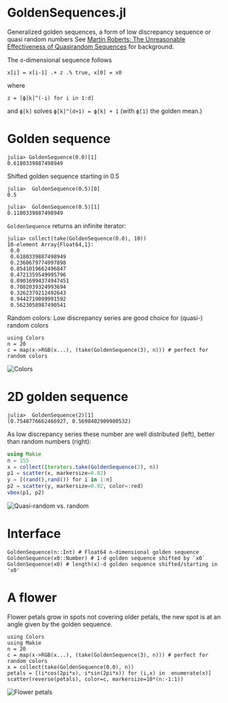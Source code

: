 # GoldenSequences.jl
Generalized golden sequences, a form of low discrepancy sequence or quasi random numbers
See [Martin Roberts: The Unreasonable Effectiveness
of Quasirandom Sequences](http://extremelearning.com.au/unreasonable-effectiveness-of-quasirandom-sequences/) for background.

The `d`-dimensional sequence follows
```
x[i] = x[i-1] .+ z .% true, x[0] = x0
```
where
```
z = [ϕ[k]^(-i) for i in 1:d]
```
and `ϕ[k]` solves `ϕ[k]^(d+1) = ϕ[k] + 1` (with `ϕ[1]` the golden mean.)

Golden sequence
===============
```
julia> GoldenSequence(0.0)[1]
0.6180339887498949
```

Shifted golden sequence starting in 0.5
```
julia>  GoldenSequence(0.5)[0]
0.5

julia>  GoldenSequence(0.5)[1]
0.1180339887498949
```

`GoldenSequence` returns an infinite iterator:
```
julia> collect(take(GoldenSequence(0.0), 10))
10-element Array{Float64,1}:
 0.0                
 0.6180339887498949
 0.2360679774997898
 0.8541019662496847
 0.4721359549995796
 0.09016994374947451
 0.7082039324993694
 0.3262379212492643
 0.9442719099991592
 0.5623058987490541
```

Random colors: Low discrepancy series are good choice for (quasi-) random colors
```
using Colors
n = 20
c = map(x->RGB(x...), (take(GoldenSequence(3), n))) # perfect for random colors
```
![Colors](https://raw.githubusercontent.com/mschauer/GoldenSequences.jl/master/randomcolors.png)

2D golden sequence
==================

```
julia>  GoldenSequence(2)[1]
(0.7548776662466927, 0.5698402909980532)
```

As low discrepancy series these number are well distributed (left), better than random numbers (right):

```julia
using Makie
n = 155
x = collect(Iterators.take(GoldenSequence(2), n))
p1 = scatter(x, markersize=0.02)
y = [(rand(),rand()) for i in 1:n]
p2 = scatter(y, markersize=0.02, color=:red)
vbox(p1, p2)
```

![Quasi-random vs. random](https://raw.githubusercontent.com/mschauer/GoldenSequences.jl/master/quasivsrandom.png)

Interface
=========

```
GoldenSequence(n::Int) # Float64 n-dimensional golden sequence
GoldenSequence(x0::Number) # 1-d golden sequence shifted by `x0`
GoldenSequence(x0) # length(x)-d golden sequence shifted/starting in 'x0'
```


A flower
========
Flower petals grow in spots not covering older petals, the new spot is at an angle given by the golden sequence.

```
using Colors
using Makie
n = 20
c = map(x->RGB(x...), (take(GoldenSequence(3), n))) # perfect for random colors
x = collect(take(GoldenSequence(0.0), n))
petals = [(i*cos(2pi*x), i*sin(2pi*x)) for (i,x) in  enumerate(x)]
scatter(reverse(petals), color=c, markersize=10*(n:-1:1))
```

![Flower petals](https://raw.githubusercontent.com/mschauer/GoldenSequences.jl/master/flower.png)

